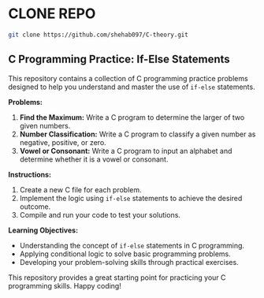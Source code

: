 # CLONE REPO
```bash
git clone https://github.com/shehab097/C-theory.git
```

## C Programming Practice: If-Else Statements

This repository contains a collection of C programming practice problems designed to help you understand and master the use of `if-else` statements.

**Problems:**

1. **Find the Maximum:** Write a C program to determine the larger of two given numbers.
2. **Number Classification:** Write a C program to classify a given number as negative, positive, or zero.
3. **Vowel or Consonant:** Write a C program to input an alphabet and determine whether it is a vowel or consonant.

**Instructions:**

1. Create a new C file for each problem.
2. Implement the logic using `if-else` statements to achieve the desired outcome.
3. Compile and run your code to test your solutions.

**Learning Objectives:**

* Understanding the concept of `if-else` statements in C programming.
* Applying conditional logic to solve basic programming problems.
* Developing your problem-solving skills through practical exercises.

This repository provides a great starting point for practicing your C programming skills. Happy coding! 
